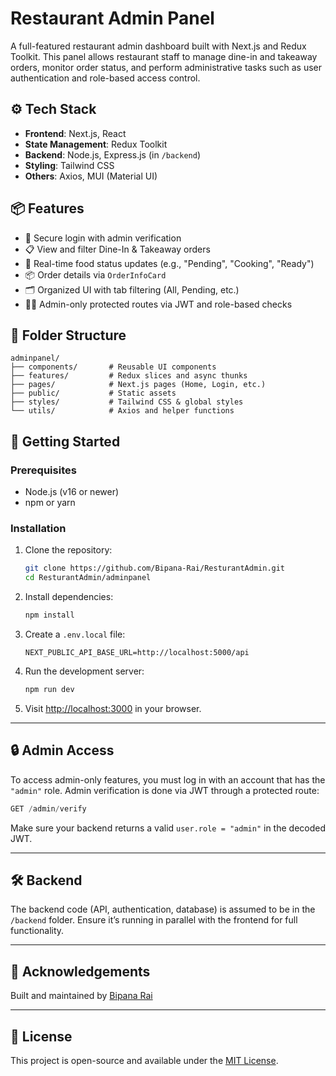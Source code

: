 
# Restaurant Admin Panel

A full-featured restaurant admin dashboard built with Next.js and Redux Toolkit. This panel allows restaurant staff to manage dine-in and takeaway orders, monitor order status, and perform administrative tasks such as user authentication and role-based access control.

<!-- ## 🌐 Live Demo

> _(Add your deployed URL here if available)_ -->

## ⚙️ Tech Stack

- **Frontend**: Next.js, React
- **State Management**: Redux Toolkit
- **Backend**: Node.js, Express.js (in `/backend`)
- **Styling**: Tailwind CSS
- **Others**: Axios, MUI (Material UI)

## 📦 Features

- 🔐 Secure login with admin verification
- 📋 View and filter Dine-In & Takeaway orders
- 🚦 Real-time food status updates (e.g., "Pending", "Cooking", "Ready")
- 📦 Order details via `OrderInfoCard`
- 🗂 Organized UI with tab filtering (All, Pending, etc.)
- 👨‍🍳 Admin-only protected routes via JWT and role-based checks

## 📁 Folder Structure

```
adminpanel/
├── components/       # Reusable UI components
├── features/         # Redux slices and async thunks
├── pages/            # Next.js pages (Home, Login, etc.)
├── public/           # Static assets
├── styles/           # Tailwind CSS & global styles
└── utils/            # Axios and helper functions
```

## 🚀 Getting Started

### Prerequisites

- Node.js (v16 or newer)
- npm or yarn

### Installation

1. Clone the repository:

   ```bash
   git clone https://github.com/Bipana-Rai/ResturantAdmin.git
   cd ResturantAdmin/adminpanel
   ```

2. Install dependencies:

   ```bash
   npm install
   ```

3. Create a `.env.local` file:

   ```env
   NEXT_PUBLIC_API_BASE_URL=http://localhost:5000/api
   ```

4. Run the development server:

   ```bash
   npm run dev
   ```

5. Visit [http://localhost:3000](http://localhost:3000) in your browser.

---

## 🔒 Admin Access

To access admin-only features, you must log in with an account that has the `"admin"` role. Admin verification is done via JWT through a protected route:

```js
GET /admin/verify
```

Make sure your backend returns a valid `user.role = "admin"` in the decoded JWT.

---

## 🛠 Backend

The backend code (API, authentication, database) is assumed to be in the `/backend` folder. Ensure it’s running in parallel with the frontend for full functionality.

---

## 🙌 Acknowledgements

Built and maintained by [Bipana Rai](https://github.com/Bipana-Rai)

---

## 📄 License

This project is open-source and available under the [MIT License](LICENSE).
